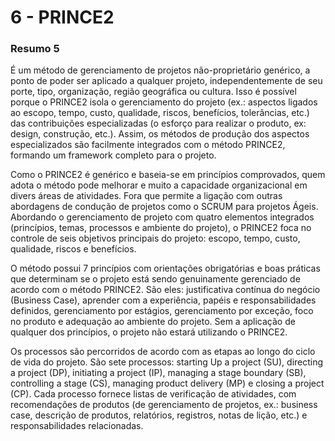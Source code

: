 # 6 - PRINCE2

### Resumo 5

  É um método de gerenciamento de projetos não-proprietário genérico, a ponto de poder ser aplicado a qualquer projeto, independentemente de seu porte, tipo, organização, região geográfica ou cultura. Isso é possível porque o PRINCE2 isola o gerenciamento do projeto (ex.: aspectos ligados ao escopo, tempo, custo, qualidade, riscos, benefícios, tolerâncias, etc.) das contribuições especializadas (o esforço para realizar o produto, ex: design, construção, etc.). Assim, os métodos de produção dos aspectos especializados são facilmente integrados com o método PRINCE2, formando um framework completo para o projeto.
  
  Como o PRINCE2 é genérico e baseia-se em princípios comprovados, quem adota o método pode melhorar e muito a capacidade organizacional em divers áreas de atividades. Fora que permite a ligação com outras abordagens de condução de projetos como o SCRUM para projetos Ágeis. Abordando o gerenciamento de projeto com quatro elementos integrados (princípios, temas, processos e ambiente do projeto), o PRINCE2 foca no controle de seis objetivos principais do projeto: escopo, tempo, custo, qualidade, riscos e benefícios.
  
  O método possui 7 princípios com orientações obrigatórias e boas práticas que determinam se o projeto está sendo genuinamente gerenciado de acordo com o método PRINCE2. São eles: justificativa contínua do negócio (Business Case), aprender com a experiência,  papéis e responsabilidades definidos, gerenciamento por estágios, gerenciamento por exceção, foco no produto e adequação ao ambiente do projeto. Sem a aplicação de qualquer dos princípios, o projeto não estará utilizando o PRINCE2.

  Os processos são percorridos de acordo com as etapas ao longo do ciclo de vida do projeto. São sete processos: starting Up a project (SU), directing a project (DP), initiating a project (IP), managing a stage boundary (SB), controlling a stage (CS), managing product delivery (MP) e closing a project (CP). Cada processo fornece listas de verificação de atividades, com recomendações de produtos (de gerenciamento de projetos, ex.: business case, descrição de produtos, relatórios, registros, notas de lição, etc.) e responsabilidades relacionadas.
